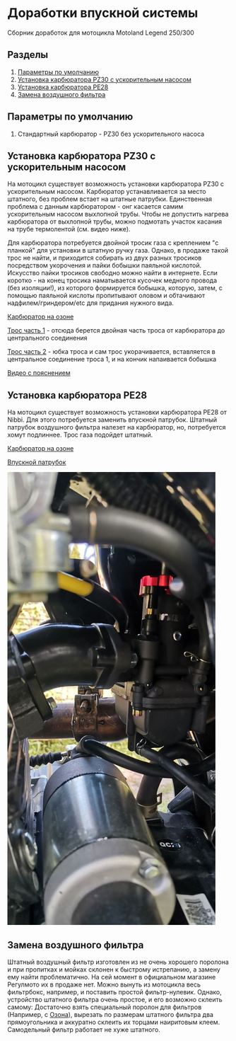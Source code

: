 # Доработки впускной системы
Сборник доработок для мотоцикла Motoland Legend 250/300

## Разделы
1. [Параметры по умолчанию](#params)
2. [Установка карбюратора PZ30 с ускорительным насосом](#pz30w)
3. [Установка карбюратора PE28](#pe28)
4. [Замена воздушного фильтра](#filter)



## Параметры по умолчанию <a name="params"></a>

1. Стандартный карбюратор - PZ30 без ускорительного насоса



## Установка карбюратора PZ30 с ускорительным насосом <a name="pz30w"></a>

На мотоцикл существует возможность установки карбюратора PZ30 с ускорительным насосом. Карбюратор устанавливается за место штатного, без проблем встает на штатные патрубки.
Единственная проблема с данным карбюратором - онг касается самим ускорительным насосом выхлопной трубы. Чтобы не допустить нагрева карбюратора от выхлопной трубы, можно подмотать участок касания на трубе термолентой (см. видео ниже).

Для карбюратора потребуется двойной тросик газа с креплением "с планкой" для установки в штатную ручку газа. Однако, в продаже такой трос не найти, и приходится собирать из двух разных тросиков посредством укорочения и пайки бобышки паяльной кислотой. Искусство пайки тросиков свободно можно найти в интернете. Если коротко - на конец тросика наматывается кусочек медного провода (без изоляции!), из которого формируется бобышка, которую, затем, с помощью паяльной кислоты пропитывают оловом и обтачивают надфилем/гриндером/etc для придания нужного вида.

[Карбюратор на озоне](https://ozon.ru/t/lQF4D7j)

[Трос часть 1](https://ozon.ru/t/dh0uP9L) - отсюда берется двойная часть  троса от карбюратора до центрального соединения

[Трос часть 2](https://ozon.ru/t/DL9bXCd) - юбка троса и сам трос укорачивается, вставляется в центральное соединение троса 1, и на кончик напаивается бобышка

[Видео с пояснением](https://rutube.ru/video/aedfc8af0b6ea0946d7a6b47b1c62315/)



## Установка карбюратора PE28 <a name="pe28"></a>

На мотоцикл существует возможность установки карбюратора PE28 от Nibbi. Для этого потребуется заменить впускной патрубок. Штатный патрубок воздушного фильтра налезет на карбюратор, но, потребуется хомут подлиннее. Трос газа подойдет штатный.

[Карбюратор на озоне](https://ozon.ru/t/sxOwIgx)

[Впускной патрубок](https://ozon.ru/t/pTeIJqZ)

![Установленный pe28](https://github.com/coprolitebbs/XF300-A/blob/main/Carburator/img/pe28.jpg)


## Замена воздушного фильтра <a name="filter"></a>

Штатный воздушный фильтр изготовлен из не очень хорошего поролона и при пропитках и мойках склонен к быстрому истрепанию, а замену ему найти проблематично. На сей момент в официальном магазине Регулмото их в продаже нет.
Можно вынуть из мотоцикла весь фильтрбокс, например, и поставить простой фильтр-нулевик.
Однако, устройство штатного фильтра очень простое, и его возможно склеить самому: Достаточно взять специальный поролон для фильтров (Например, с [Озона](https://ozon.ru/t/vImGGjY)), вырезать по размерам штатного фильтра два прямоугольника и аккуратно склеить их торцами наиритовым клеем. Самодельный фильтр работает не хуже штатного. 
